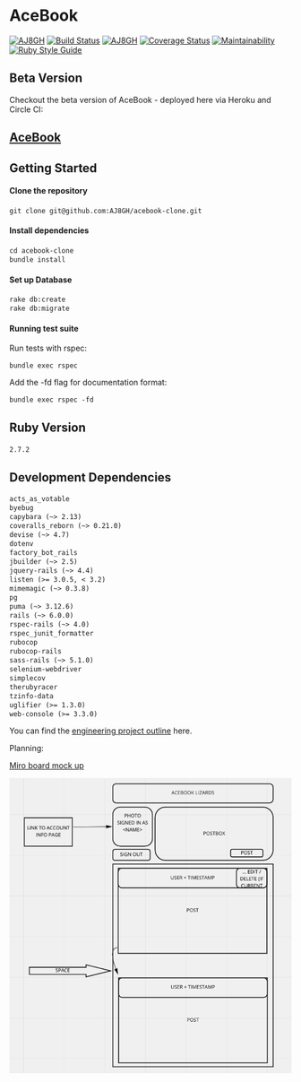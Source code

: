 # AceBook

[![AJ8GH](https://circleci.com/gh/AJ8GH/acebook-clone.svg?style=shield)](https://app.circleci.com/pipelines/github/AJ8GH/acebook-clone)
[![Build Status](https://travis-ci.com/AJ8GH/acebook-clone.svg?branch=master)](https://travis-ci.com/AJ8GH/acebook-clone)
[![AJ8GH](https://circleci.com/gh/AJ8GH/acebook-clone.svg?style=svg)](https://app.circleci.com/pipelines/github/AJ8GH/acebook-clone)
[![Coverage Status](https://coveralls.io/repos/github/AJ8GH/acebook-clone/badge.svg?branch=master)](https://coveralls.io/github/AJ8GH/acebook-clone?branch=master)
[![Maintainability](https://api.codeclimate.com/v1/badges/2a690f4718c1d5ffe6e2/maintainability)](https://codeclimate.com/github/AJ8GH/acebook-clone/maintainability)
[![Ruby Style Guide](https://img.shields.io/badge/code_style-rubocop-brightgreen.svg)](https://github.com/rubocop/rubocop)

## Beta Version

Checkout the beta version of AceBook - deployed here via Heroku and Circle CI:

[AceBook](https://rhubarb-tart-43037.herokuapp.com/)
-------------------------------------------------------

## Getting Started

#### Clone the repository

```shell
git clone git@github.com:AJ8GH/acebook-clone.git
```

#### Install dependencies

```shell
cd acebook-clone
bundle install
```

#### Set up Database

```
rake db:create
rake db:migrate
```

#### Running test suite

Run tests with rspec:

```shell
bundle exec rspec
```

Add the -fd flag for documentation format:
```shell
bundle exec rspec -fd
```

## Ruby Version

`2.7.2`

## Development Dependencies

```
acts_as_votable
byebug
capybara (~> 2.13)
coveralls_reborn (~> 0.21.0)
devise (~> 4.7)
dotenv
factory_bot_rails
jbuilder (~> 2.5)
jquery-rails (~> 4.4)
listen (>= 3.0.5, < 3.2)
mimemagic (~> 0.3.8)
pg
puma (~> 3.12.6)
rails (~> 6.0.0)
rspec-rails (~> 4.0)
rspec_junit_formatter
rubocop
rubocop-rails
sass-rails (~> 5.1.0)
selenium-webdriver
simplecov
therubyracer
tzinfo-data
uglifier (>= 1.3.0)
web-console (>= 3.3.0)
```

You can find the [engineering project outline](https://github.com/makersacademy/course/tree/master/engineering_projects/rails) here.

Planning:

[Miro board mock up](https://miro.com/app/board/o9J_lN6jG0E=/)

![mock-up](style-mockup.png)
